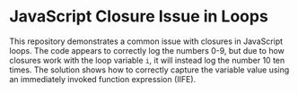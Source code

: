 # JavaScript Closure Issue in Loops

This repository demonstrates a common issue with closures in JavaScript loops.  The code appears to correctly log the numbers 0-9, but due to how closures work with the loop variable `i`, it will instead log the number 10 ten times.  The solution shows how to correctly capture the variable value using an immediately invoked function expression (IIFE).